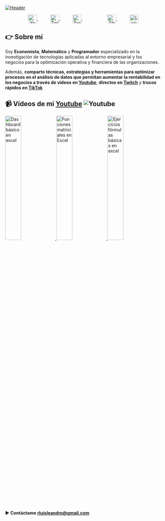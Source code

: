 
[![Header](https://media-exp2.licdn.com/dms/image/C4E16AQEPefdY_nZkZw/profile-displaybackgroundimage-shrink_200_800/0/1653864669182?e=1662595200&v=beta&t=REZeL9m9A7BiVfJ-MOjkSmVf73dLXesQqlQKWoUe1l4 "Header")](https://www.youtube.com/channel/UC82x8UiTbDUDMthxMWJfMHQ?sub_confirmation=1)

<p align="center">
    <a href="https://www.youtube.com/channel/UC82x8UiTbDUDMthxMWJfMHQ?sub_confirmation=1" target="blank" style="margin: 0 20px;">
      <img align="center" src="https://simpleicons.org/icons/youtube.svg" alt="Youtube - Luis Leandro Rojas Rojas" height="28px" width="28px" />
    </a>
    <a href="https://www.twitch.tv/rluisleandro" target="blank" style="margin: 0 20px;">
      <img align="center" src="https://simpleicons.org/icons/twitch.svg" alt="Twitch - Luis Leandro Rojas Rojas" height="28px" width="28px" />
    </a>
    <a href="https://twitter.com/Leander013" target="blank" style="margin: 0 20px;">
      <img align="center" src="https://simpleicons.org/icons/twitter.svg" alt="Twitter - Luis Leandro Rojas Rojas" height="28px" width="28px" />
    </a>
    <a href="https://www.instagram.com/rluisleandro/" target=""blank" style="margin: 0 20px; >
      <img align="center" src="https://simpleicons.org/icons/instagram.svg" alt="Instagram - Luis Leandro Rojas Rojas" height="28px" width="28px" />
    </a>
    <a href="https://www.tiktok.com/@rluisleandro" target="blank" style="margin: 0 20px;">
      <img align="center" src="https://simpleicons.org/icons/tiktok.svg" alt="Tiktok - Luis Leandro Rojas Rojas" height="28px" width="28px" />
    </a>
    <a href="https://www.linkedin.com/in/econ-luis-leandro-rojas-rojas/" target="blank" style="margin: 0 20px;">
      <img align="center" src="https://simpleicons.org/icons/linkedin.svg" alt="Linkedin - Luis Leandro Rojas Rojas" height="28px" width="28px" />
    </a>
</p>


## 👉 Sobre mí
Soy **Economista**, **Matemático** y **Programador** especializado en la investigación de tecnologías aplicadas al entorno empresarial y los negocios para la optimización operativa y financiera de las organizaciones.

Además, **comparto técnicas, estrategias y herramientas para optimizar procesos en el análisis de datos que permitan aumentar la rentabilidad en los negocios a través de vídeos en [Youtube](https://www.youtube.com/channel/UC82x8UiTbDUDMthxMWJfMHQ?sub_confirmation=1)**, **directos en [Twitch](https://www.twitch.tv/rluisleandro)** y **trucos rápidos en [TikTok](https://www.tiktok.com/@rluisleandro)**


## 📹 Vídeos de mi [Youtube](https://www.youtube.com/channel/UC82x8UiTbDUDMthxMWJfMHQ?sub_confirmation=1) ![Youtube](https://img.shields.io/youtube/channel/subscribers/UC82x8UiTbDUDMthxMWJfMHQ)
<a href='https://youtu.be/watch?v=bqfh7ZcIQGc' title="Dashboard básico en Excel - ver en Youtube" target='_blank'>
  <img width='32%'  src='https://i3.ytimg.com/vi/bqfh7ZcIQGc/maxresdefault.jpg' alt='Dashboard básico en excel' />
</a>
<a href='https://youtu.be/watch?=ecgEcDw0XAQ' title="Funciones matriciales en Excel - ver en Youtube" target='_blank'>
  <img width='32%'  src='https://i3.ytimg.com/vi/ecgEcDw0XAQ/maxresdefault.jpg' alt='Funciones matriciales en Excel' />
</a>
<a href='https://youtu.be/watch?=SPzX0LkdFRk' title="Ejercicios fórmulas básicas en excel - ver en Youtube" target='_blank'>
  <img width='32%' src='https://img.youtube.com/vi/SPzX0LkdFRk/maxresdefault.jpg' alt='Ejercicios fórmulas básicas en excel' />
</a>

#### ▶️ Contáctame rluisleandro@gmail.com
